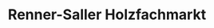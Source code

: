 ---
title: "Renner-Saller Holzfachmarkt"
url: /neutraubling/renner-saller-holzfachmarkt/
shop: Baustoffe
---